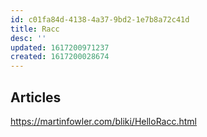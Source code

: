 ```yaml
---
id: c01fa84d-4138-4a37-9bd2-1e7b8a72c41d
title: Racc
desc: ''
updated: 1617200971237
created: 1617200028674
---
```



## Articles
https://martinfowler.com/bliki/HelloRacc.html


